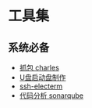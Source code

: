 # 工具集

## 系统必备

- [抓包 charles](https://www.charlesproxy.com/download/)
- [U盘启动盘制作](https://rufus.ie/zh/)
- [ssh-electerm](https://electerm.github.io/electerm/)
- [代码分析 sonarqube](https://www.sonarsource.com/)

